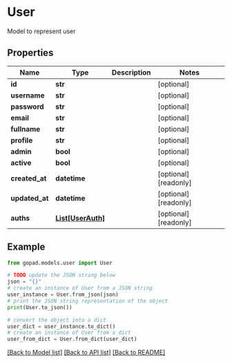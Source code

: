 # User

Model to represent user

## Properties

Name | Type | Description | Notes
------------ | ------------- | ------------- | -------------
**id** | **str** |  | [optional] 
**username** | **str** |  | [optional] 
**password** | **str** |  | [optional] 
**email** | **str** |  | [optional] 
**fullname** | **str** |  | [optional] 
**profile** | **str** |  | [optional] 
**admin** | **bool** |  | [optional] 
**active** | **bool** |  | [optional] 
**created_at** | **datetime** |  | [optional] [readonly] 
**updated_at** | **datetime** |  | [optional] [readonly] 
**auths** | [**List[UserAuth]**](UserAuth.md) |  | [optional] [readonly] 

## Example

```python
from gopad.models.user import User

# TODO update the JSON string below
json = "{}"
# create an instance of User from a JSON string
user_instance = User.from_json(json)
# print the JSON string representation of the object
print(User.to_json())

# convert the object into a dict
user_dict = user_instance.to_dict()
# create an instance of User from a dict
user_from_dict = User.from_dict(user_dict)
```
[[Back to Model list]](../README.md#documentation-for-models) [[Back to API list]](../README.md#documentation-for-api-endpoints) [[Back to README]](../README.md)


